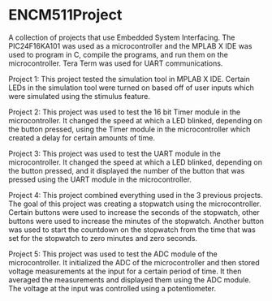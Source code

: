# ENCM511Project

A collection of projects that use Embedded System Interfacing. The PIC24F16KA101 was used as a microcontroller and the MPLAB X IDE was used to program in C, compile the programs, and run them on the microcontroller. Tera Term was used for UART communications.

Project 1: This project tested the simulation tool in MPLAB X IDE. Certain LEDs in the simulation tool were turned on based off of user inputs which were simulated using the stimulus feature.

Project 2: This project was used to test the 16 bit Timer module in the microcontroller. It changed the speed at which a LED blinked, depending on the button pressed, using the Timer module in the microcontroller which created a delay for certain amounts of time.

Project 3: This project was used to test the UART module in the microcontroller. It changed the speed at which a LED blinked, depending on the button pressed, and it displayed the number of the button that was pressed using the UART module in the microcontroller. 

Project 4: This project combined everything used in the 3 previous projects. The goal of this project was creating a stopwatch using the microcontroller. Certain buttons were used to increase the seconds of the stopwatch, other buttons were used to increase the minutes of the stopwatch. Another button was used to start the countdown on the stopwatch from the time that was set for the stopwatch to zero minutes and zero seconds. 

Project 5: This project was used to test the ADC module of the microcontroller. It initialized the ADC of the microcontroller and then stored voltage measurements at the input for a certain period of time. It then averaged the measurements and displayed them using the ADC module. The voltage at the input was controlled using a potentiometer. 
